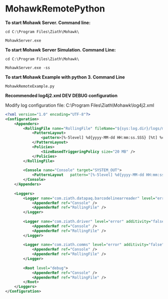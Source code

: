 # MohawkRemotePython

**To start Mohawk Server. Command line:**
```
cd C:\Program Files\Ziath\Mohawk\
```
```
MohawkServer.exe
```
**To start Mohawk Server Simulation. Command Line:**
```
cd C:\Program Files\Ziath\Mohawk\
```
```
MohawkServer.exe -ss
```
**To start Mohawk Example with python 3. Command Line**
```
MohawkRemoteExample.py
```


**Recommended log4j2.xml DEV DEBUG configuration**


Modify log configuration file: C:\Program Files\Ziath\Mohawk\log4j2.xml

```xml
<?xml version="1.0" encoding="UTF-8"?>
<Configuration>
    <Appenders>
        <RollingFile name="RollingFile" fileName="${sys:log.dir}/logs/mohawk.log" filePattern="${sys:log.dir}/logs/mohawk-%i.log">
            <PatternLayout>
                <pattern>[%-5level] %d{yyyy-MM-dd HH:mm:ss.SSS} [%t] %c{1} - %msg%n</pattern>
            </PatternLayout>
            <Policies>
				<SizeBasedTriggeringPolicy size="20 MB" />
            </Policies>
        </RollingFile>
 
        <Console name="Console" target="SYSTEM_OUT">
            <PatternLayout   pattern="[%-5level] %d{yyyy-MM-dd HH:mm:ss.SSS} [%t] %c{1} - %msg%n" />
        </Console>
    </Appenders>
    
    <Loggers>
		<Logger name="com.ziath.datapaq.barcodelinearreader" level="error" additivity="false">
			<AppenderRef ref="Console" />
			<AppenderRef ref="RollingFile" />
		</Logger>
		
		<Logger name="com.ziath.driver" level="error" additivity="false">
			<AppenderRef ref="Console" />
			<AppenderRef ref="RollingFile" />
		</Logger>
		
		<Logger name="com.ziath.comms" level="error" additivity="false">
			<AppenderRef ref="Console" />
			<AppenderRef ref="RollingFile" />
		</Logger>
		
		<Root level="debug">
			<AppenderRef ref="Console" />
			<AppenderRef ref="RollingFile" />
		</Root>
    </Loggers>
</Configuration>
```

